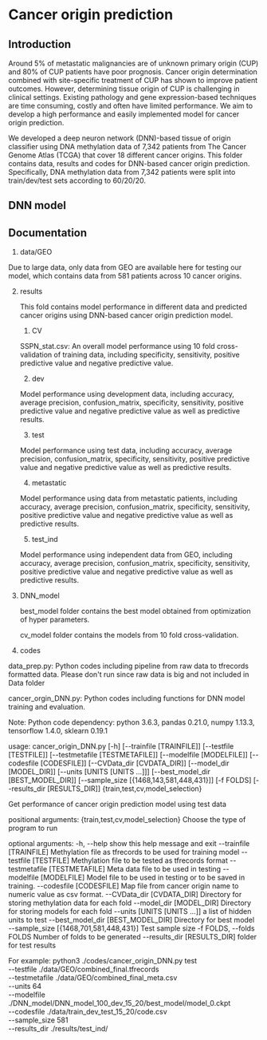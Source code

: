 
# Cancer origin prediction
## Introduction
   Around 5% of metastatic malignancies are of unknown primary origin (CUP) and 80% of CUP patients have poor prognosis. Cancer origin determination combined with site-specific treatment of CUP has shown to improve patient outcomes. However, determining tissue origin of CUP is challenging in clinical settings. Existing pathology and gene expression-based techniques are time consuming, costly and often have limited performance. We aim to develop a high performance and easily implemented model for cancer origin prediction.
   
   We developed a deep neuron network (DNN)-based tissue of origin classifier using DNA methylation data of 7,342 patients from The Cancer Genome Atlas (TCGA) that cover 18 different cancer origins. 
This folder contains data, results and codes for DNN-based cancer origin prediction. Specifically, DNA methylation data from 7,342 patients were split into train/dev/test sets according to 60/20/20.

## DNN model
## Documentation
1. data/GEO

  Due to large data, only data from GEO are available here for testing our model, which contains data from 581 patients across 10 cancer origins.

2. results
   
   This fold contains model performance in different data and predicted cancer origins using DNN-based cancer origin prediction model.
   
   1. CV
   
   SSPN_stat.csv: An overall model performance using 10 fold cross-validation of training data, including specificity, sensitivity, positive predictive value and negative predictive value.
   
   2. dev
   
   Model performance using development data, including accuracy, average precision, confusion_matrix, specificity, sensitivity, positive predictive value and negative predictive value as well as predictive results.
   
   3. test
   
   Model performance using test data, including accuracy, average precision, confusion_matrix, specificity, sensitivity, positive predictive value and negative predictive value as well as predictive results.
   
   4. metastatic
   
   Model performance using data from metastatic patients, including accuracy, average precision, confusion_matrix, specificity, sensitivity, positive predictive value and negative predictive value as well as predictive results.
   
   5. test_ind
   
   Model performance using independent data from GEO, including accuracy, average precision, confusion_matrix, specificity, sensitivity, positive predictive value and negative predictive value as well as predictive results.

3. DNN_model
   
   best_model folder contains the best model obtained from optimization of hyper parameters.
   
   cv_model folder contains the models from 10 fold cross-validation.

4. codes

data_prep.py: Python codes including pipeline from raw data to tfrecords formatted data. Please don't run since raw data is big and not included in Data folder

cancer_orgin_DNN.py:  Python codes including functions for DNN model training and evaluation.

Note: Python code dependency: python 3.6.3, pandas 0.21.0, numpy 1.13.3, tensorflow 1.4.0, sklearn 0.19.1

usage: cancer_origin_DNN.py [-h] [--trainfile [TRAINFILE]]
                            [--testfile [TESTFILE]]
                            [--testmetafile [TESTMETAFILE]]
                            [--modelfile [MODELFILE]]
                            [--codesfile [CODESFILE]]
                            [--CVData_dir [CVDATA_DIR]]
                            [--model_dir [MODEL_DIR]]
                            [--units [UNITS [UNITS ...]]]
                            [--best_model_dir [BEST_MODEL_DIR]]
                            [--sample_size [{1468,143,581,448,431}]]
                            [-f FOLDS] [--results_dir [RESULTS_DIR]]
                            {train,test,cv,model_selection}

Get performance of cancer origin prediction model using test data

positional arguments:
  {train,test,cv,model_selection}
                        Choose the type of program to run

optional arguments:
  -h, --help            show this help message and exit
  --trainfile [TRAINFILE]
                        Methylation file as tfrecords to be used for training model
  --testfile [TESTFILE]
                        Methylation file to be tested as tfrecords format
  --testmetafile [TESTMETAFILE]
                        Meta data file to be used in testing
  --modelfile [MODELFILE]
                        Model file to be used in testing or to be saved in training.
  --codesfile [CODESFILE]
                        Map file from cancer origin name to numeric value as csv format.
  --CVData_dir [CVDATA_DIR]
                        Directory for storing methylation data for each fold
  --model_dir [MODEL_DIR]
                        Directory for storing models for each fold
  --units [UNITS [UNITS ...]]
                        a list of hidden units to test
  --best_model_dir [BEST_MODEL_DIR]
                        Directory for best model
  --sample_size [{1468,701,581,448,431}]
                        Test sample size
  -f FOLDS, --folds FOLDS
                        Number of folds to be generated
  --results_dir [RESULTS_DIR]
                        folder for test results

For example:
python3 ./codes/cancer_origin_DNN.py test \
                                         --testfile ./data/GEO/combined_final.tfrecords \
                                         --testmetafile ./data/GEO/combined_final_meta.csv \
                                         --units 64  \
                                         --modelfile ./DNN_model/DNN_model_100_dev_15_20/best_model/model_0.ckpt \
                                         --codesfile ./data/train_dev_test_15_20/code.csv \
                                         --sample_size 581 \
                                         --results_dir ./results/test_ind/
